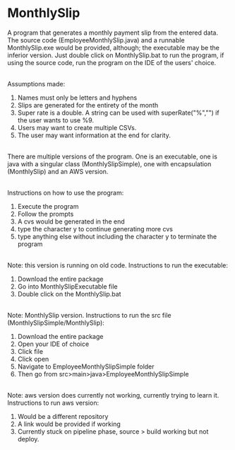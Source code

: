 # MonthlySlip
A program that generates a monthly payment slip from the entered data. The source code (EmployeeMonthlySlip.java) and a runnable MonthlySlip.exe would be provided, although; the executable may be the inferior version. Just double click on MonthlySlip.bat to run the program, if using the source code, run the program on the IDE of the users' choice. 

<br /> Assumptions made:
1. Names must only be letters and hyphens
2. Slips are generated for the entirety of the month
3. Super rate is a double. A string can be used with superRate("%","") if the user wants to use %9.
4. Users may want to create multiple CSVs.
5. The user may want information at the end for clarity.

<br /> There are multiple versions of the program. One is an executable, one is java with a singular class (MonthlySlipSimple), one with encapsulation (MonthlySlip) and an AWS version. 

<br />Instructions on how to use the program:
1. Execute the program
2. Follow the prompts
3. A cvs would be generated in the end
4. type the character y to continue generating more cvs
5. type anything else without including the character y to terminate the program

<br /> Note: this version is running on old code. Instructions to run the executable:
1. Download the entire package
2. Go into MonthlySlipExecutable file
3. Double click on the MonthlySlip.bat

<br /> Note: MonthlySlip version. Instructions to run the src file (MonthlySlipSimple/MonthlySlip):
1. Download the entire package
2. Open your IDE of choice
3. Click file
4. Click open
5. Navigate to EmployeeMonthlySlipSimple folder
6. Then go from src>main>java>EmployeeMonthlySlipSimple

<br /> Note: aws version does currently not working, currently trying to learn it. Instructions to run aws version:
1. Would be a different repository
2. A link would be provided if working
3. Currently stuck on pipeline phase, source > build working but not deploy.

